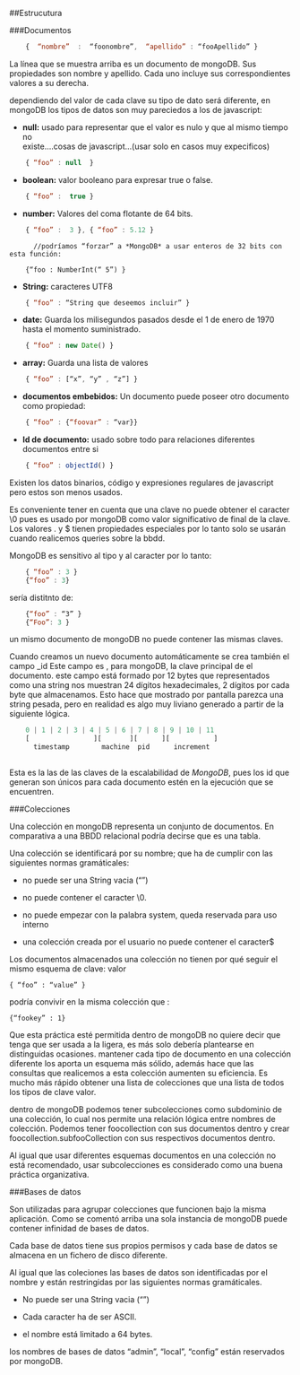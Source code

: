 ##Estrucutura

###Documentos

```javascript
    {  “nombre”  :  “foonombre”,  “apellido” : “fooApellido” }
```

La línea que se muestra arriba es un documento de mongoDB. Sus propiedades son nombre y apellido. Cada uno incluye sus correspondientes valores a su derecha.

dependiendo del valor de cada clave su tipo de dato será diferente, en mongoDB los tipos de datos son muy pareciedos a los de javascript:

* **null:** usado para representar que el valor es nulo y que al mismo tiempo no     
   existe….cosas de javascript…(usar solo en casos muy expecificos)

```javascript
    { “foo” : null  }
```

* **boolean:** valor booleano para expresar true o false.
		
```javascript
    { “foo” :  true }
```

* **number:** Valores del coma flotante de 64 bits.

```javascript
    { “foo” :  3 }, { “foo” : 5.12 }
```

	      //podríamos “forzar” a *MongoDB* a usar enteros de 32 bits con esta función:

		{“foo : NumberInt(“ 5”) }

* **String:** caracteres UTF8
		
```javascript
    { “foo” : “String que deseemos incluir” }
```

* **date:** Guarda los milisegundos pasados desde el 1 de enero de 1970 hasta el momento suministrado.

```javascript
    { “foo” : new Date() }
```

* **array:** Guarda una lista de valores

```javascript
    { “foo” : [“x”, “y” , “z”] }
```
		
* **documentos embebidos:** Un documento puede poseer otro documento como propiedad:

```javascript
    { “foo” : {“foovar” : “var}}
```

* **Id de documento:** usado sobre todo para relaciones diferentes documentos entre si
	 	
```javascript
    { “foo” : objectId() }
```

Existen los datos binarios, código y expresiones regulares de javascript pero estos son menos usados.

Es conveniente tener en cuenta que una clave no puede obtener el caracter \0 pues es usado por mongoDB como valor significativo de final de la clave. Los valores . y $ tienen propiedades especiales por lo tanto solo se usarán cuando realicemos queries sobre la bbdd.

MongoDB es sensitivo al tipo y al caracter por lo tanto:

```javascript
    { “foo” : 3 }               
	{“foo” : 3}
```

sería distitnto de:                     

```javascript
	{“foo” : “3” }   
	{“Foo”: 3 }
```


un mismo documento de mongoDB no puede contener las mismas claves.
 
Cuando creamos un nuevo documento automáticamente se crea también el campo _id
Este campo es , para mongoDB, la clave principal de el documento. este campo está formado por 12 bytes que representados como una string nos muestran 24 dígitos hexadecimales, 2 dígitos por cada byte que almacenamos. Esto hace que mostrado por pantalla parezca una string pesada, pero en realidad es algo muy liviano generado a partir de la siguiente lógica.

```javascript
	0 | 1 | 2 | 3 | 4 | 5 | 6 | 7 | 8 | 9 | 10 | 11
	[                ][       ][      ][           ]
	  timestamp        machine  pid      increment
    
```

Esta es la las de las claves de la escalabilidad de *MongoDB*,  pues los id que generan son únicos para cada documento estén en la ejecución que se encuentren.


###Colecciones

Una colección en mongoDB representa un conjunto de documentos. En comparativa a una BBDD relacional podría decirse que es una tabla.

Una colección se identificará por su nombre; que ha de cumplir con las siguientes  normas gramáticales:

* no puede ser una String vacia (“”)

* no puede contener el caracter \0.

* no puede empezar con la palabra system, queda reservada para uso interno

* una colección creada por el usuario no puede contener el caracter$


Los documentos almacenados  una colección no tienen por qué seguir el mismo esquema de clave: valor

    { “foo” : “value” }

podría convivir en la misma colección que :

    {“fookey” : 1}

 
Que esta práctica esté permitida dentro de mongoDB no quiere decir que tenga que ser usada a la ligera, es más solo debería plantearse en distinguidas ocasiones. mantener cada tipo de documento en una colección diferente los aporta un esquema más sólido, además hace que las consultas que realicemos a esta colección aumenten su eficiencia. Es mucho más rápido obtener una lista de colecciones que una lista de todos los tipos de clave valor. 

dentro de mongoDB podemos tener subcolecciones como subdominio de una colección, lo cual nos permite una relación lógica entre nombres de colección. Podemos tener foocollection  con sus documentos dentro y crear foocollection.subfooCollection  con sus respectivos documentos dentro.

Al igual que usar diferentes esquemas documentos en una colección no está recomendado, usar subcolecciones es considerado como una buena práctica organizativa.




###Bases de datos

Son utilizadas para agrupar colecciones que funcionen bajo la misma aplicación. Como se comentó arriba una sola instancia de mongoDB puede contener infinidad de bases de datos.

Cada base de datos tiene sus propios permisos y cada base de datos se almacena en un fichero de disco diferente.

Al igual que las coleciones las bases de datos son identificadas por el nombre y están restringidas por las siguientes normas gramáticales.

* No puede ser una String vacia (“”)

* Cada caracter ha de ser ASCII.

* el nombre está limitado a 64 bytes.

los nombres de bases de datos “admin”, “local”, “config” están reservados por mongoDB.
